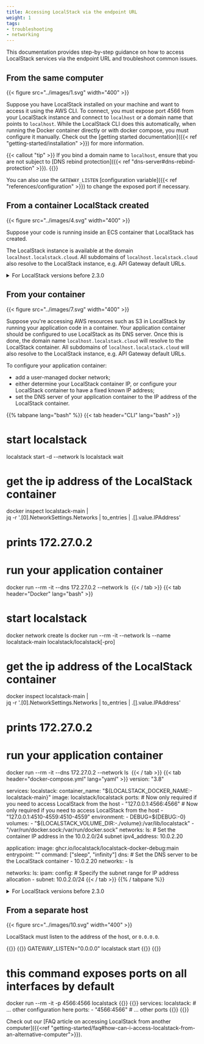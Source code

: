 ```yaml
---
title: Accessing LocalStack via the endpoint URL
weight: 1
tags:
- troubleshooting
- networking
---
```


This documentation provides step-by-step guidance on how to access LocalStack services via the endpoint URL and troubleshoot common issues.

## From the same computer

{{< figure src="../images/1.svg" width="400" >}}

Suppose you have LocalStack installed on your machine and want to access it using the AWS CLI.
To connect, you must expose port 4566 from your LocalStack instance and connect to `localhost` or a domain name that points to `localhost`.
While the LocalStack CLI does this automatically, when running the Docker container directly or with docker compose, you must configure it manually.
Check out the [getting started documentation]({{< ref "getting-started/installation" >}}) for more information.

{{< callout "tip" >}}
If you bind a domain name to `localhost`, ensure that you are not subject to [DNS rebind protection]({{< ref "dns-server#dns-rebind-protection" >}}).
{{</callout>}}

You can also use the `GATEWAY_LISTEN` [configuration variable]({{< ref "references/configuration" >}}) to change the exposed port if necessary.

## From a container LocalStack created

{{< figure src="../images/4.svg" width="400" >}}

Suppose your code is running inside an ECS container that LocalStack has created.

The LocalStack instance is available at the domain `localhost.localstack.cloud`.
All subdomains of `localhost.localstack.cloud` also resolve to the LocalStack instance, e.g. API Gateway default URLs.

<details>
<summary>For LocalStack versions before 2.3.0</summary>
To enable access to the LocalStack instance, it's advisable to start LocalStack in a [user-defined network](https://docs.docker.com/network/bridge/), and then set the `MAIN_DOCKER_NETWORK` environment variable to this network's name.
This allows the code running inside the container to access the LocalStack instance using its hostname.
For example:

{{<tabpane lang="bash">}}
{{<tab header="CLI" lang="bash">}}
# create the network

docker network create my-network
# launch localstack

MAIN_DOCKER_NETWORK=my-network DOCKER_FLAGS="--network my-network" localstack start
# then your code can access localstack at its container name (by default: localstack-main)

aws --endpoint-url http://localstack-main:4566 s3api list-buckets
{{</tab>}}
{{<tab header="Docker" lang="bash">}}
# create the network

docker network create my-network
# launch localstack

docker run --rm -it --network my-network -e MAIN_DOCKER_NETWORK=my-network <other flags> localstack/localstack[-pro]
# then your code can access localstack at its container name (by default: localstack-main)

aws --endpoint-url http://localstack-main:4566 s3api list-buckets
{{</tab>}}
{{<tab header="docker-compose.yml" lang="yml">}}
services:
  localstack:
    # ...
other configuration here
    environment:
      MAIN_DOCKER_NETWORK=ls
    networks:
    - ls
networks:
  ls:
    name: ls

# Your application code can then use

# http://localstack:4566 for the

# endpoint url

{{</tab>}}
{{</tabpane>}}
</details>

## From your container

{{< figure src="../images/7.svg" width="400" >}}

Suppose you're accessing AWS resources such as S3 in LocalStack by running your application code in a container.
Your application container should be configured to use LocalStack as its DNS server.
Once this is done, the domain name `localhost.localstack.cloud` will resolve to the LocalStack container.
All subdomains of `localhost.localstack.cloud` will also resolve to the LocalStack instance, e.g. API Gateway default URLs.

To configure your application container:

* add a user-managed docker network;
* either determine your LocalStack container IP, or configure your LocalStack container to have a fixed known IP address;
* set the DNS server of your application container to the IP address of the LocalStack container.

{{% tabpane lang="bash" %}}
{{< tab header="CLI" lang="bash" >}}
# start localstack

localstack start -d --network ls
localstack wait

# get the ip address of the LocalStack container

docker inspect localstack-main | \
 jq -r '.[0].NetworkSettings.Networks | to_entries | .[].value.IPAddress'
# prints 172.27.0.2

# run your application container

docker run --rm -it --dns 172.27.0.2 --network ls <arguments> <image name>
{{< / tab >}}
{{< tab header="Docker" lang="bash" >}}
# start localstack

docker network create ls
docker run --rm -it --network ls --name localstack-main <other flags> localstack/localstack[-pro]

# get the ip address of the LocalStack container

docker inspect localstack-main | \
 jq -r '.[0].NetworkSettings.Networks | to_entries | .[].value.IPAddress'
# prints 172.27.0.2

# run your application container

docker run --rm -it --dns 172.27.0.2 --network ls <arguments> <image name>
{{< / tab >}}
{{< tab header="docker-compose.yml" lang="yaml" >}}
version: "3.8"

services:
  localstack:
    container_name: "${LOCALSTACK_DOCKER_NAME:-localstack-main}"
    image: localstack/localstack
    ports:
      # Now only required if you need to access LocalStack from the host
      - "127.0.0.1:4566:4566"
      # Now only required if you need to access LocalStack from the host
      - "127.0.0.1:4510-4559:4510-4559"
    environment:
      - DEBUG=${DEBUG:-0}
    volumes:
      - "${LOCALSTACK_VOLUME_DIR:-./volume}:/var/lib/localstack"
      - "/var/run/docker.sock:/var/run/docker.sock"
    networks:
      ls:
        # Set the container IP address in the 10.0.2.0/24 subnet
        ipv4_address: 10.0.2.20

  application:
    image: ghcr.io/localstack/localstack-docker-debug:main
    entrypoint: ""
    command: ["sleep", "infinity"]
    dns:
      # Set the DNS server to be the LocalStack container
      - 10.0.2.20
    networks:
      - ls

networks:
  ls:
    ipam:
      config:
        # Specify the subnet range for IP address allocation
        - subnet: 10.0.2.0/24
{{< / tab >}}
{{% / tabpane %}}

<details>
<summary>For LocalStack versions before 2.3.0</summary>
To facilitate access to LocalStack from within the container, it's recommended to start LocalStack in a <a href="https://docs.docker.com/network/bridge/">user-defined network</a> and set the <code>MAIN_DOCKER_NETWORK</code> environment variable to the network's name.
Doing so enables the containerized code to connect to the LocalStack instance using its hostname.
For instance:

{{<tabpane lang="bash">}}
{{<tab header="CLI" lang="bash">}}
# create the network

docker network create my-network
# launch localstack

DOCKER_FLAGS="--network my-network" localstack start
# launch your container

docker run --rm it --network my-network <image name>
# then your code can access localstack at its container name (by default: localstack-main)

{{</tab>}}
{{<tab header="Docker" lang="bash">}}
# create the network

docker network create my-network
# launch localstack

docker run --rm -it --network my-network <other flags> localstack/localstack[-pro]
# launch your container

docker run --rm it --network my-network <image name>
# then your code can access localstack at its container name (by default: localstack-main)

{{</tab>}}
{{<tab header="docker-compose.yml" lang="yml">}}
services:
  localstack:
    # ...
other configuration here
    networks:
    - ls
  your_container:
    # ...
other configuration here
    networks:
    - ls
networks:
  ls:
    name: ls

# Your application code can then use

# http://localstack:4566 for the

# endpoint url

{{</tab>}}
{{</tabpane>}}

### Wildcard DNS access

LocalStack newer than version 2.3.0 supports wildcard DNS access by default.
Please update your LocalStack container and see the [instructions]({{< ref "#from-your-container" >}}).

</details>

## From a separate host

{{< figure src="../images/10.svg" width="400" >}}

LocalStack must listen to the address of the host, or `0.0.0.0`.

{{<tabpane lang="bash">}}
{{<tab header="CLI" lang="bash">}}
GATEWAY_LISTEN="0.0.0.0" localstack start
{{</tab>}}
{{<tab header="Docker" lang="bash">}}
# this command exposes ports on all interfaces by default

docker run --rm -it -p 4566:4566 <additional arguments> localstack
{{</tab>}}
{{<tab header="docker-compose" lang="yaml">}}
services:
  localstack:
    # ...
other configuration here
    ports:
      - "4566:4566"
      # ...
other ports
{{</tab>}}
{{</tabpane>}}

Check out our [FAQ article on accessing LocalStack from another computer]({{<ref "getting-started/faq#how-can-i-access-localstack-from-an-alternative-computer">}}).
